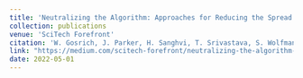 ```yaml
---
title: 'Neutralizing the Algorithm: Approaches for Reducing the Spread of Disinformation Online'
collection: publications
venue: 'SciTech Forefront'
citation: 'W. Gosrich, J. Parker, H. Sanghvi, T. Srivastava, S. Wolfman. &quot;Neutralizing the Algorithm: Approaches for Reducing the Spread of Disinformation Online&quot;, in <i>SciTech Forefront</i>, July 2022.'
link: "https://medium.com/scitech-forefront/neutralizing-the-algorithm-approaches-for-reducing-the-spread-of-disinformation-online-7087f3e2c581"
date: 2022-05-01
---
```

